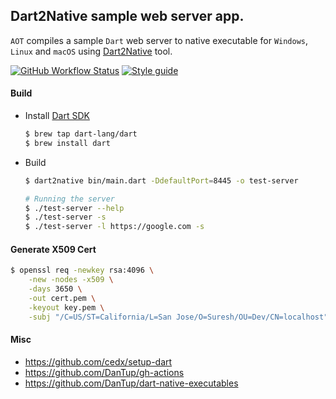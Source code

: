 ## Dart2Native sample web server app.

 `AOT` compiles a sample `Dart` web server to native executable for `Windows`, `Linux` and `macOS` using [Dart2Native][dart2native_url] tool.

[![GitHub Workflow Status][shieldio_img]][gha_url] [![Style guide][sty_img]][sty_url]


#### Build

 - Install [Dart SDK](https://dart.dev/get-dart)
   
   ```bash
   $ brew tap dart-lang/dart
   $ brew install dart
   ```
 - Build
 
    ```bash
    $ dart2native bin/main.dart -DdefaultPort=8445 -o test-server 
    
    # Running the server
    $ ./test-server --help 
    $ ./test-server -s
    $ ./test-server -l https://google.com -s
    ```

#### Generate X509 Cert

```bash
$ openssl req -newkey rsa:4096 \
    -new -nodes -x509 \
    -days 3650 \
    -out cert.pem \
    -keyout key.pem \
    -subj "/C=US/ST=California/L=San Jose/O=Suresh/OU=Dev/CN=localhost"
```

#### Misc

 * https://github.com/cedx/setup-dart
 * https://github.com/DanTup/gh-actions
 * https://github.com/DanTup/dart-native-executables

[dart2native_url]: https://dart.dev/tools/dart2native
[gha_url]: https://github.com/sureshg/dart-native-sample/actions
[gha_img]: https://github.com/sureshg/dart-native-sample/workflows/Dart%20Build/badge.svg?branch=master
[shieldio_img]: https://img.shields.io/github/workflow/status/sureshg/dart-native-sample/Dart%20Build?color=green&label=Dart%20Build&logo=Github-Actions&logoColor=green&style=for-the-badge
[sty_url]: https://pub.dev/packages/pedantic
[sty_img]: https://img.shields.io/badge/style-pedantic-40c4ff.svg?style=for-the-badge&logo=Dart&logoColor=40c4ff